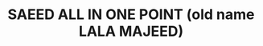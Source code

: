 ---
title: "SAEED ALL IN ONE POINT (old name LALA MAJEED)"
url: /karachi/saeed-all-in-one-point-old-name-lala-majeed/
shop: general
---